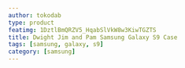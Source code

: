 ```yaml
---
author: tokodab
type: product
featimg: 1DztlBmQRZV5_HqabSlVkW8w3KiwTGZTS
title: Dwight Jim and Pam Samsung Galaxy S9 Case
tags: [samsung, galaxy, s9]
category: [samsung]
---
```


